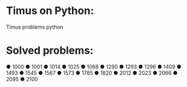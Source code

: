 # Timus on Python:
Timus problems python
# Solved problems:
● 1000
● 1001
● 1014
● 1025
● 1068
● 1290
● 1293
● 1296
● 1409
● 1493
● 1545
● 1567
● 1573
● 1785
● 1820
● 2012
● 2023
● 2066
● 2095
● 2100
